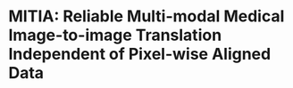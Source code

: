# MITIA: Reliable Multi-modal Medical Image-to-image Translation Independent of Pixel-wise Aligned Data

